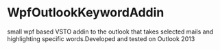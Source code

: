 # WpfOutlookKeywordAddin
small wpf based VSTO addin to the outlook that takes selected mails and highlighting specific words.Developed and tested on Outlook 2013
